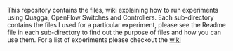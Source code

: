 This repository contains the files, wiki explaining how to run experiments using Quagga, OpenFlow Switches and Controllers. 
Each sub-directory contains the files I used for a particular experiment, please see the Readme file in each sub-directory to find out the purpose of files and how you can use them. For a list of experiments please checkout the [wiki](https://github.com/ajinkyakadam/NwExperiments/wiki)

